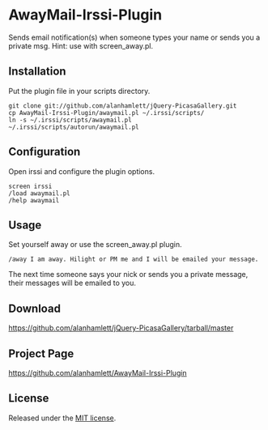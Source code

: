 AwayMail-Irssi-Plugin
====================

Sends email notification(s) when someone types your name or sends you a private msg. Hint: use with screen_away.pl.

Installation
------------

Put the plugin file in your scripts directory.

    git clone git://github.com/alanhamlett/jQuery-PicasaGallery.git
    cp AwayMail-Irssi-Plugin/awaymail.pl ~/.irssi/scripts/
    ln -s ~/.irssi/scripts/awaymail.pl ~/.irssi/scripts/autorun/awaymail.pl

Configuration
-------------

Open irssi and configure the plugin options.

    screen irssi
    /load awaymail.pl
    /help awaymail

Usage
-----

Set yourself away or use the screen_away.pl plugin.

    /away I am away. Hilight or PM me and I will be emailed your message.

The next time someone says your nick or sends you a private message, their messages will be emailed to you.

Download
--------

<https://github.com/alanhamlett/jQuery-PicasaGallery/tarball/master>

Project Page
------------

<https://github.com/alanhamlett/AwayMail-Irssi-Plugin>

License
-------

Released under the [MIT license](http://opensource.org/licenses/mit-license.php).

